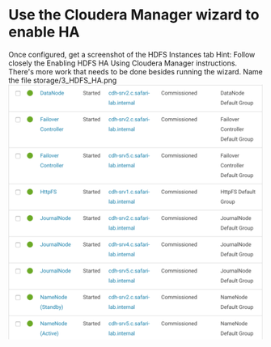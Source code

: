 # Use the Cloudera Manager wizard to enable HA
Once configured, get a screenshot of the HDFS Instances tab
Hint: Follow closely the Enabling HDFS HA Using Cloudera Manager instructions. There's more work that needs to be done besides running the wizard.
Name the file storage/3_HDFS_HA.png
![3_HDFS_HA](3_HDFS_HA.png)
